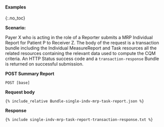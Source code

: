 
#### Examples
{:.no_toc}

**Scenario:**

Payer X who is acting in the role of a Reporter submits a MRP Individual Report for Patient P to Receiver Z.  The body of the request is a transaction bundle including the Individual MeasureReport and Task resources all the related resources containing the relevant data used to compute the CQM criteria. An HTTP Status success code and a `transaction-response` Bundle is returned on successful submission.

**POST Summary Report**

`POST [base]`

**Request body**

~~~
{% include_relative Bundle-single-indv-mrp-task-report.json %}
~~~


**Response**

~~~
{% include single-indv-mrp-task-report-transaction-response.txt %}
~~~
